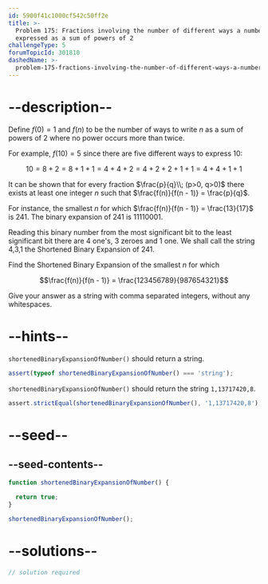 ```yaml
---
id: 5900f41c1000cf542c50ff2e
title: >-
  Problem 175: Fractions involving the number of different ways a number can be
  expressed as a sum of powers of 2
challengeType: 5
forumTopicId: 301810
dashedName: >-
  problem-175-fractions-involving-the-number-of-different-ways-a-number-can-be-expressed-as-a-sum-of-powers-of-2
---
```


# --description--

Define $f(0) = 1$ and $f(n)$ to be the number of ways to write $n$ as a sum of powers of 2 where no power occurs more than twice.

For example, $f(10) = 5$ since there are five different ways to express 10:

$$10 = 8 + 2 = 8 + 1 + 1 = 4 + 4 + 2 = 4 + 2 + 2 + 1 + 1 = 4 + 4 + 1 + 1$$

It can be shown that for every fraction $\frac{p}{q}\\; (p>0, q>0)$ there exists at least one integer $n$ such that $\frac{f(n)}{f(n - 1)} = \frac{p}{q}$.

For instance, the smallest $n$ for which $\frac{f(n)}{f(n - 1)} = \frac{13}{17}$ is 241. The binary expansion of 241 is 11110001.

Reading this binary number from the most significant bit to the least significant bit there are 4 one's, 3 zeroes and 1 one. We shall call the string 4,3,1 the Shortened Binary Expansion of 241.

Find the Shortened Binary Expansion of the smallest $n$ for which

$$\frac{f(n)}{f(n - 1)} = \frac{123456789}{987654321}$$

Give your answer as a string with comma separated integers, without any whitespaces.

# --hints--

`shortenedBinaryExpansionOfNumber()` should return a string.

```js
assert(typeof shortenedBinaryExpansionOfNumber() === 'string');
```

`shortenedBinaryExpansionOfNumber()` should return the string `1,13717420,8`.

```js
assert.strictEqual(shortenedBinaryExpansionOfNumber(), '1,13717420,8');
```

# --seed--

## --seed-contents--

```js
function shortenedBinaryExpansionOfNumber() {

  return true;
}

shortenedBinaryExpansionOfNumber();
```

# --solutions--

```js
// solution required
```
